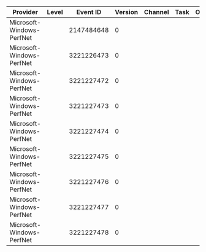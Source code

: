Provider                   |  Level  |  Event ID    |  Version  |  Channel  |  Task  |  Opcode  |  Keyword  |  Message
---------------------------|---------|--------------|-----------|-----------|--------|----------|-----------|---------
Microsoft-Windows-PerfNet  |         |  2147484648  |  0        |           |        |          |           |
Microsoft-Windows-PerfNet  |         |  3221226473  |  0        |           |        |          |           |
Microsoft-Windows-PerfNet  |         |  3221227472  |  0        |           |        |          |           |
Microsoft-Windows-PerfNet  |         |  3221227473  |  0        |           |        |          |           |
Microsoft-Windows-PerfNet  |         |  3221227474  |  0        |           |        |          |           |
Microsoft-Windows-PerfNet  |         |  3221227475  |  0        |           |        |          |           |
Microsoft-Windows-PerfNet  |         |  3221227476  |  0        |           |        |          |           |
Microsoft-Windows-PerfNet  |         |  3221227477  |  0        |           |        |          |           |
Microsoft-Windows-PerfNet  |         |  3221227478  |  0        |           |        |          |           |